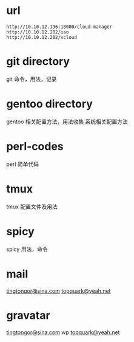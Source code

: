 # url
 
    http://10.10.12.196:18000/cloud-manager
    http://10.10.12.202/iso
    http://10.10.12.202/vcloud
 
# git directory 
git 命令，用法，记录

# gentoo directory
gentoo 相关配置方法，用法收集
       系统相关配置方法

# perl-codes
perl 简单代码

# tmux
tmux 配置文件及用法

# spicy
spicy 用法，命令

# mail
tingtongor@sina.com
topquark@yeah.net

# gravatar 
tingtongor@sina.com  wp
topquark@yeah.net
    
